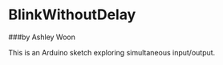 # BlinkWithoutDelay
###by Ashley Woon

This is an Arduino sketch exploring simultaneous input/output.